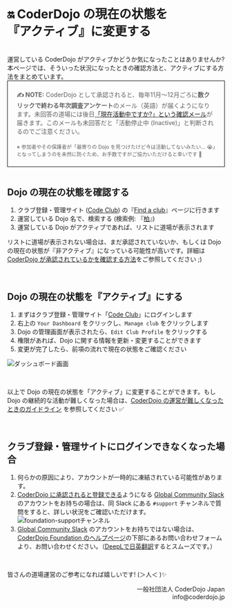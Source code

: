 # 🔛 CoderDojo の現在の状態を<br>『アクティブ』に変更する
<br>
運営している CoderDojo がアクティブかどうか気になったことはありませんか? 本ページでは、そういった状況になったときの確認方法と、アクティブにする方法をまとめています。

<br>

<blockquote style='border: 1px solid black; padding: .5em 1.5em; margin: 0em 0em 3em'>
  <p><strong>✍️ NOTE:</strong> CoderDojo として承認されると、毎年11月〜12月ごろに<b>数クリックで終わる年次調査アンケート</b>のメール（英語）が届くようになります。未回答の道場には後日<a href="https://www.facebook.com/groups/coderdojo.jp/permalink/2018794594900596/" target='_blank'>「現在活動中ですか?」という確認メール</a>が届きます。このメールも未回答だと「活動停止中 (Inactive)」と判断されるのでご注意ください。<br>
    <br>
    <small>※
      参加者やその保護者が「最寄りの Dojo を見つけたけど今は活動してないみたい... 😭」となってしまうのを未然に防ぐため、お手数ですがご協力いただけると幸いです 🙇
    </small>
  </p>
</blockquote>


## Dojo の現在の状態を確認する

1. クラブ登録・管理サイト (<a href='https://codeclub.org/en/coderdojo-community'>Code Club</a>) の『[Find a club](https://codeclub.org/find)』ページに行きます
2. 運営している Dojo 名で、検索する (検索例: 『[柏](https://codeclub.org/find?search=%E6%9F%8F)』)
3. 運営している Dojo がアクティブであれば、リストに道場が表示されます

リストに道場が表示されない場合は、まだ承認されていないか、もしくは Dojo の現在の状態が『非アクティブ』になっている可能性が高いです。詳細は [CoderDojo が承認されているかを確認する方法](/docs/how-to-check-dojo-status)をご参照してください ;)

<br>

## Dojo の現在の状態を『アクティブ』にする

1. まずはクラブ登録・管理サイト「[Code Club](https://codeclub.org/en/coderdojo-community)」にログインします
2. 右上の `Your Dashboard` をクリックし、`Manage club` をクリックします
3. Dojo の管理画面が表示されたら、`Edit Club Profile` をクリックする
4. 権限があれば、Dojo に関する情報を更新・変更することができます
5. 変更が完了したら、前項の流れで現在の状態をご確認ください

![ダッシュボード画面](https://i.gyazo.com/7ff1ca9d44efc7515010daf055c6b15d.png)

<br>

以上で Dojo の現在の状態を「アクティブ」に変更することができます。もし Dojo の継続的な活動が難しくなった場合は、[CoderDojo の運営が難しくなったときのガイドライン](/docs/how-to-suspend-your-dojo) を参照してください ✅

<br>

## クラブ登録・管理サイトにログインできなくなった場合

1. 何らかの原因により、アカウントが一時的に凍結されている可能性があります。
1. [CoderDojo に承認されると登録できる](/kata#support-programs)ようになる [Global Community Slack](https://coderdojo.jp/kata#global-community-slack) のアカウントをお持ちの場合は、同 Slack にある `#support` チャンネルで質問をすると、詳しい状況をご確認いただけます。
  ![foundation-supportチャンネル](https://i.gyazo.com/0931ccad2aacd0ad72e20d42913ad648.png)
1. [Global Community Slack](https://coderdojo.jp/kata#global-community-slack) のアカウントをお持ちではない場合は、[CoderDojo Foundation のヘルプページ](https://coderdojo.com/ja-JP/help)の下部にあるお問い合わせフォームより、お問い合わせください。（[DeepLで日英翻訳](https://www.deepl.com/ja/translator)するとスムーズです。）

<br>

皆さんの道場運営のご参考になれば嬉しいです! (＞人＜ )✨


<div align="right">
一般社団法人 CoderDojo Japan<br>
info@coderdojo.jp
</div>




